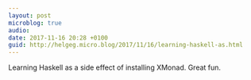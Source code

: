 ```yaml
---
layout: post
microblog: true
audio: 
date: 2017-11-16 20:28 +0100
guid: http://helgeg.micro.blog/2017/11/16/learning-haskell-as.html
---
```

Learning Haskell as a side effect of installing XMonad. Great fun. 
